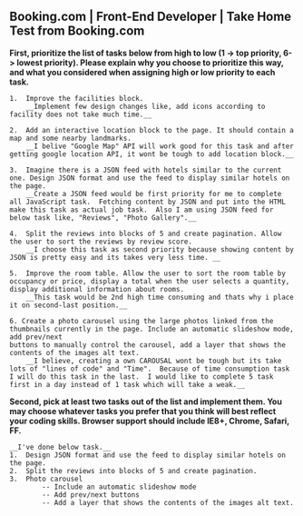 Booking.com | Front-End Developer | Take Home Test from Booking.com
--------------------------------------------------------------------


__First, prioritize the list of tasks below from high to low (1 -> top priority, 6-> lowest priority). Please explain why you choose to prioritize this way, and what you considered when assigning high or low priority to each task.__

    1.  Improve the facilities block.
        __Implement few design changes like, add icons according to facility does not take much time.__

    2.  Add an interactive location block to the page. It should contain a map and some nearby landmarks.
        __I belive "Google Map" API will work good for this task and after getting google location API, it wont be tough to add location block.__

    3.  Imagine there is a JSON feed with hotels similar to the current one. Design JSON format and use the feed to display similar hotels on the page.
        __Create a JSON feed would be first priority for me to complete all JavaScript task.  Fetching content by JSON and put into the HTML make this task as actual job task.  Also I am using JSON feed for below task like, "Reviews", "Photo Gallery".__

    4.  Split the reviews into blocks of 5 and create pagination. Allow the user to sort the reviews by review score.
        __I choose this task as second priority because showing content by JSON is pretty easy and its takes very less time. __    

    5.  Improve the room table. Allow the user to sort the room table by occupancy or price, display a total when the user selects a quantity, display additional information about rooms.
        __This task would be 2nd high time consuming and thats why i place it on second-last position.__
    
    6. Create a photo carousel using the large photos linked from the thumbnails currently in the page. Include an automatic slideshow mode, add prev/next
	buttons to manually control the carousel, add a layer that shows the contents of the images alt text.
        __I believe, creating a own CAROUSAL wont be tough but its take lots of "lines of code" and "Time".  Because of time consumption task I will do this task in the last.  I would like to complete 5 task first in a day instead of 1 task which will take a weak.__



__Second, pick at least two tasks out of the list and implement them. You may choose whatever tasks you prefer that you think will best reflect your coding skills. Browser support should include IE8+, Chrome, Safari, FF.__
    
    __I've done below task.__
    1.  Design JSON format and use the feed to display similar hotels on the page.
    2.  Split the reviews into blocks of 5 and create pagination.
    3.  Photo carousel
            -- Include an automatic slideshow mode
            -- Add prev/next buttons
            -- Add a layer that shows the contents of the images alt text.